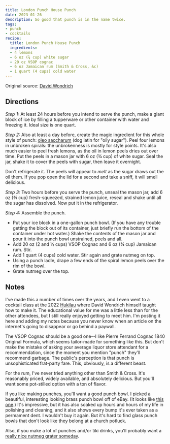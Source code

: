```yaml
---
title: London Punch House Punch
date: 2023-01-26
description: So good that punch is in the name twice.
tags:
- punch
- cocktails
recipe:
  title: London Punch House Punch
  ingredients:
  - 4 lemons
  - 6 oz (¾ cup) white sugar
  - 20 oz VSOP cognac
  - 6 oz Jamaican rum (Smith & Cross, &c)
  - 1 quart (4 cups) cold water
---
```


Original source: [David Wondrich](https://www.thedailybeast.com/whats-the-ultimate-holiday-party-drink-cognac-punch)

## Directions

*Step 1:* At least 24 hours before you intend to serve the punch, make a giant block of ice by filling a tupperware or other container with water and freezing it. Ideal size is one quart.

*Step 2:* Also at least a day before, create the magic ingredient for this whole style of punch: [oleo saccharum](https://www.saveur.com/how-to-make-oleo-saccharum/) (dog latin for "oily sugar"). Peel four lemons in unbroken spirals: the unbrokenness is mostly for style points. It's also much easier to peel fresh lemons, as the oil in lemon peels dries out over time. Put the peels in a mason jar with 6 oz (¾ cup) of white sugar. Seal the jar, shake it to cover the peels with sugar, then leave it overnight.

Don't refrigerate it. The peels will appear to _melt_ as the sugar draws out the oil them. If you pop open the lid for a second and take a sniff, it will smell delicious.

*Step 3:* Two hours before you serve the punch, unseal the mason jar, add 6 oz (¾ cup) fresh-squeezed, strained lemon juice, reseal and shake until all the sugar has dissolved. Now put it in the refrigerator.

*Step 4:* Assemble the punch.

* Put your ice block in a one-gallon punch bowl. (If you have any trouble getting the block out of its container, just briefly run the bottom of the container under hot water.) Shake the contents of the mason jar and pour it into the punch bowl unstrained, peels and all.
* Add 20 oz (2 and ½ cups) VSOP Cognac and 6 oz (¾ cup) Jamaican rum. Stir.
* Add 1 quart (4 cups) cold water. Stir again and grate nutmeg on top.
* Using a punch ladle, drape a few ends of the spiral lemon peels over the rim of the bowl.
* Grate nutmeg over the top.

## Notes

I've made this a number of times over the years, and I even went to a cocktail class at the 2022 [Hukilau](https://www.thehukilau.com/) where David Wondrich himself taught how to make it. The educational value for me was a little less than for the other attendees, but I still really enjoyed getting to meet him. I'm posting it here and adding my notes because you never know when an article on the internet's going to disappear or go behind a paywall.

The VSOP Cognac should be a good one--I like Pierre Ferrand Cognac 1840 Original Formula, which seems tailor-made for something like this. But don't make the mistake of asking your average liquor store attendant for a recommendation, since the moment you mention "punch" they'll recommend garbage. The public's perception is that punch is unsophisticated frat-party fare. This, obviously, is a different beast.

For the rum, I've never tried anything other than Smith & Cross. It's reasonably priced, widely available, and absolutely delicious. But you'll want some pot-stilled option with a ton of flavor.

If you like making punches, you'll want a good punch bowl. I picked a beautiful, interesting looking brass punch bowl off of eBay. (It looks like [this one](https://laurelleaffarm.com/brass-punch-set.htm).) It's impressive, but it has also soaked up hours and hours of my life in polishing and cleaning, and it also shows every bump it's ever taken as a permament dent. I wouldn't buy it again. But it's hard to find glass punch bowls that don't look like they belong at a church potluck.

Also, if you make a lot of punches and/or tiki drinks, you'll probably want a [really nice nutmeg grater someday](https://www.cocktailkingdom.com/wondrich-ashley-nutmeg-grater).
